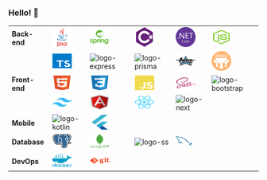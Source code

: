 ### Hello! 👋

<table>
   <tbody>
      <tr>
         <td> 
            <strong>Back-end</strong>
         </td>
         <td>
            <img title="Java" alt="logo-java" height="40" width="40" src="https://raw.githubusercontent.com/devicons/devicon/2ae2a900d2f041da66e950e4d48052658d850630/icons/java/java-original-wordmark.svg">
         </td>
         <td>
            <img title="Spring" alt="logo-spring" height="40" width="40" src="https://raw.githubusercontent.com/devicons/devicon/2ae2a900d2f041da66e950e4d48052658d850630/icons/spring/spring-original-wordmark.svg">
         </td>
         <td>
            <img title="csharp" alt="logo-csharp" height="40" width="40" src="https://raw.githubusercontent.com/devicons/devicon/2ae2a900d2f041da66e950e4d48052658d850630/icons/csharp/csharp-plain.svg">
         </td>
         <td>
            <img title="dotnet" alt="logo-dotnet" height="40" width="40" src="https://raw.githubusercontent.com/devicons/devicon/2ae2a900d2f041da66e950e4d48052658d850630/icons/dotnetcore/dotnetcore-original.svg">
         </td>
         <td>
            <img title="NodeJS" alt="logo-node" height="30" width="40" src="https://raw.githubusercontent.com/devicons/devicon/master/icons/nodejs/nodejs-plain.svg">
         </td> 
      </tr>
      <tr>
         <td></td>
         <td>
            <img title="TypeScript" alt="logo-ts" height="30" width="40" src="https://raw.githubusercontent.com/devicons/devicon/master/icons/typescript/typescript-plain.svg">
         </td>
         <td>
            <img title="Express" alt="logo-express" height="40" width="40" src="https://raw.githubusercontent.com/danielcranney/readme-generator/main/public/icons/skills/express-colored-dark.svg">
         </td>
         <td>
            <img title="Prisma" alt="logo-prisma" height="40" width="40" src="https://encrypted-tbn0.gstatic.com/images?q=tbn:ANd9GcSXnnYlmlxe67CtuSstx4oMBxW0eWi29jjWsm6lNQCQr6JFnEyzhmt7_ADtuH0_pqUn0GI&usqp=CAU">
         </td>
         <td>
            <img title="groovy" alt="logo-groovy" height="40" width="40" src="https://raw.githubusercontent.com/devicons/devicon/2ae2a900d2f041da66e950e4d48052658d850630/icons/groovy/groovy-original.svg">
         </td>
         <td>
            <img title="Grails" alt="logo-grails" height="40" width="40" src="https://raw.githubusercontent.com/devicons/devicon/2ae2a900d2f041da66e950e4d48052658d850630/icons/grails/grails-original.svg">
         </td>
      </tr>
      <tr>
         <td>
            <strong>Front-end</strong>
         </td>
         <td>
            <img title="HTML" alt="logo-html" height="30" width="40" src="https://raw.githubusercontent.com/devicons/devicon/master/icons/html5/html5-original.svg">
         </td>
         <td>
            <img title="CSS" alt="logo-css" height="30" width="40" src="https://raw.githubusercontent.com/devicons/devicon/master/icons/css3/css3-original.svg">
         </td>
         <td>
            <img title="JavaScript" alt="logo-js" height="30" width="40" src="https://raw.githubusercontent.com/devicons/devicon/master/icons/javascript/javascript-plain.svg">
         </td>
         <td>
            <img title="SCSS" alt="logo-scss" height="30" width="40" src="https://raw.githubusercontent.com/devicons/devicon/2ae2a900d2f041da66e950e4d48052658d850630/icons/sass/sass-original.svg">
         </td>
         <td>
            <img title="Bootstrap" alt="logo-bootstrap" height="30" width="40" src="https://raw.githubusercontent.com/danielcranney/readme-generator/main/public/icons/skills/bootstrap-colored.svg">
         </td>
      </tr>
      <tr>
         <td>
         </td>
         <td>
            <img title="Tailwindcss" alt="logo-tailwindcss" height="30" width="40" src="https://raw.githubusercontent.com/devicons/devicon/2ae2a900d2f041da66e950e4d48052658d850630/icons/tailwindcss/tailwindcss-plain.svg">
         </td>
         <td>
            <img title="Angular" alt="logo-angular" height="30" width="40" src="https://raw.githubusercontent.com/devicons/devicon/2ae2a900d2f041da66e950e4d48052658d850630/icons/angularjs/angularjs-original.svg">
         </td>
         <td>
            <img title="ReactJS/Native" alt="logo-react/react-native" height="30" width="40" src="https://raw.githubusercontent.com/devicons/devicon/master/icons/react/react-original.svg">
         </td>
         <td>
            <img title="NextJS" alt="logo-next" height="30" width="40" src="https://raw.githubusercontent.com/danielcranney/readme-generator/main/public/icons/skills/nextjs-colored-dark.svg">
         </td>
         <td></td>
      </tr>
            <tr>
         <td>
            <strong>Mobile</strong>
         </td>
         <td>
            <img title="Kotlin" alt="logo-kotlin" height="30" width="40" src="https://raw.githubusercontent.com/danielcranney/readme-generator/main/public/icons/skills/kotlin-colored.svg">
         </td>
         <td>
            <img title="Flutter" alt="logo-flutter" height="30" width="40" src="https://raw.githubusercontent.com/devicons/devicon/2ae2a900d2f041da66e950e4d48052658d850630/icons/flutter/flutter-original.svg">
         </td>
         <td></td>
         <td></td>
         <td></td>
      </tr>
      <tr>
         <td>
            <strong>Database</strong>
         </td>
         <td>
            <img title="PostgreSQL" alt="logo-pg" height="30" width="40" src="https://raw.githubusercontent.com/devicons/devicon/2ae2a900d2f041da66e950e4d48052658d850630/icons/postgresql/postgresql-original.svg">
         </td>
         <td>
            <img title="MongoDB" alt="logo-mongo" height="30" width="40" src="https://raw.githubusercontent.com/devicons/devicon/master/icons/mongodb/mongodb-plain-wordmark.svg">
         </td>
         <td>
            <img title="SQLServer" alt="logo-ss" height="30" width="30" src="https://cdn-icons-png.flaticon.com/512/5968/5968409.png">
         </td>
         <td>
            <img title="MySQL" alt="logo-mysql" height="20" width="35" src="https://raw.githubusercontent.com/devicons/devicon/master/icons/mysql/mysql-original.svg"> 
         </td>
         <td></td>
      </tr>
      <tr>
         <td>
            <strong>DevOps</strong>
         </td>
         <td>
            <img title="Docker" alt="logo-docker" height="30" width="40" src="https://raw.githubusercontent.com/devicons/devicon/master/icons/docker/docker-plain-wordmark.svg">
         </td>
         <td>
            <img title="Git" alt="logo-git" height="30" width="40" src="https://raw.githubusercontent.com/devicons/devicon/master/icons/git/git-plain-wordmark.svg">
         </td>         
         <td></td>
         <td></td>
         <td></td>
      </tr>
   </tbody>
</table>
